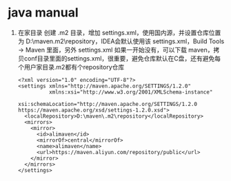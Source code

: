 # java manual

1. 在家目录 创建 .m2 目录，增加 settings.xml，使用国内源，并设置仓库位置为 D:\maven\.m2\repository，IDEA会默认使用该 settings.xml，Build Tools -> Maven 里面，另外 settings.xml 如果一开始没有，可以下载 maven，拷贝conf目录里面的settings.xml，很重要，避免仓库默认在C盘，还有避免每个用户家目录.m2都有个repository仓库
    ```
    <?xml version="1.0" encoding="UTF-8"?>
    <settings xmlns="http://maven.apache.org/SETTINGS/1.2.0"
              xmlns:xsi="http://www.w3.org/2001/XMLSchema-instance"
              xsi:schemaLocation="http://maven.apache.org/SETTINGS/1.2.0 https://maven.apache.org/xsd/settings-1.2.0.xsd">    
      <localRepository>D:\maven\.m2\repository</localRepository>
      <mirrors>
        <mirror>
          <id>alimaven</id>
          <mirrorOf>central</mirrorOf>
          <name>alimaven</name>
          <url>https://maven.aliyun.com/repository/public</url>
        </mirror>
      </mirrors>
    </settings>
    ```
